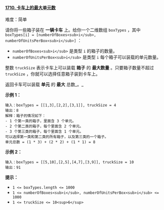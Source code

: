 ﻿#### [1710\. 卡车上的最大单元数](https://leetcode.cn/problems/maximum-units-on-a-truck/)

难度：简单

请你将一些箱子装在 **一辆卡车** 上。给你一个二维数组 `boxTypes` ，其中 `boxTypes[i] = [numberOfBoxes<sub>i</sub>, numberOfUnitsPerBox<sub>i</sub>]` ：

-   `numberOfBoxes<sub>i</sub>` 是类型 `i` 的箱子的数量。
-   `numberOfUnitsPerBox<sub>i</sub>` 是类型 `i` 每个箱子可以装载的单元数量。

整数 `truckSize` 表示卡车上可以装载 **箱子** 的 **最大数量** 。只要箱子数量不超过 `truckSize` ，你就可以选择任意箱子装到卡车上。

返回卡车可以装载 **单元** 的 **最大** 总数_。_

**示例 1：**

```
输入：boxTypes = [[1,3],[2,2],[3,1]], truckSize = 4
输出：8
解释：箱子的情况如下：
- 1 个第一类的箱子，里面含 3 个单元。
- 2 个第二类的箱子，每个里面含 2 个单元。
- 3 个第三类的箱子，每个里面含 1 个单元。
可以选择第一类和第二类的所有箱子，以及第三类的一个箱子。
单元总数 = (1 * 3) + (2 * 2) + (1 * 1) = 8
```

**示例 2：**

```
输入：boxTypes = [[5,10],[2,5],[4,7],[3,9]], truckSize = 10
输出：91
```

**提示：**

-   `1 <= boxTypes.length <= 1000`
-   `1 <= numberOfBoxes<sub>i</sub>, numberOfUnitsPerBox<sub>i</sub> <= 1000`
-   `1 <= truckSize <= 10<sup>6</sup>`
